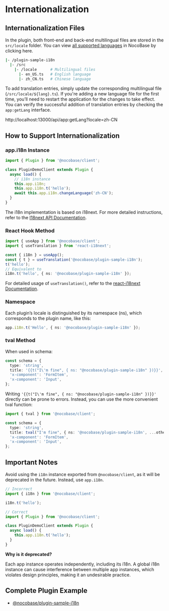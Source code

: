 # Internationalization

## Internationalization Files

In the plugin, both front-end and back-end multilingual files are stored in the `src/locale` folder. You can view [all supported languages](#) in NocoBase by clicking here.

```bash
|- /plugin-sample-i18n
  |- /src
    |- /locale      # Multilingual files
      |- en_US.ts   # English language
      |- zh_CN.ts   # Chinese language
```

To add translation entries, simply update the corresponding multilingual file (`/src/locale/${lang}.ts`). If you're adding a new language file for the first time, you’ll need to restart the application for the changes to take effect. You can verify the successful addition of translation entries by checking the `app:getLang` interface.

http://localhost:13000/api/app:getLang?locale=zh-CN

## How to Support Internationalization

### app.i18n Instance

```ts
import { Plugin } from '@nocobase/client';

class PluginDemoClient extends Plugin {
  async load() {
    // i18n instance
    this.app.i18n;
    this.app.i18n.t('hello');
    await this.app.i18n.changeLanguage('zh-CN');
  }
}
```

The i18n implementation is based on i18next. For more detailed instructions, refer to the [I18next API Documentation](https://www.i18next.com/overview/api).

### React Hook Method

```ts
import { useApp } from '@nocobase/client';
import { useTranslation } from 'react-i18next';

const { i18n } = useApp();
const { t } = useTranslation('@nocobase/plugin-sample-i18n');
t('hello');
// Equivalent to
i18n.t('hello', { ns: '@nocobase/plugin-sample-i18n' });
```

For detailed usage of `useTranslation()`, refer to the [react-i18next Documentation](https://react.i18next.com/).

### Namespace

Each plugin’s locale is distinguished by its namespace (ns), which corresponds to the plugin name, like this:

```ts
app.i18n.t('Hello', { ns: '@nocobase/plugin-sample-i18n' });
```

### tval Method

When used in schema:

```ts
const schema = {
  type: 'string',
  title: '{{t("I\'m fine", { ns: "@nocobase/plugin-sample-i18n" })}}',
  'x-component': 'FormItem',
  'x-component': 'Input',
};
```

Writing `'{{t("I\'m fine", { ns: "@nocobase/plugin-sample-i18n" })}}'` directly can be prone to errors. Instead, you can use the more convenient tval function:

```ts
import { tval } from '@nocobase/client';

const schema = {
  type: 'string',
  title: tval("I'm fine", { ns: '@nocobase/plugin-sample-i18n', ...others }),
  'x-component': 'FormItem',
  'x-component': 'Input',
};
```

## Important Notes

Avoid using the `i18n` instance exported from `@nocobase/client`, as it will be deprecated in the future. Instead, use `app.i18n`.

```ts
// Incorrect
import { i18n } from '@nocobase/client';

i18n.t('hello');

// Correct
import { Plugin } from '@nocobase/client';

class PluginDemoClient extends Plugin {
  async load() {
    this.app.i18n.t('hello');
  }
}
```

**Why is it deprecated?**

Each app instance operates independently, including its i18n. A global i18n instance can cause interference between multiple app instances, which violates design principles, making it an undesirable practice.

## Complete Plugin Example

- [@nocobase/plugin-sample-i18n](#)
